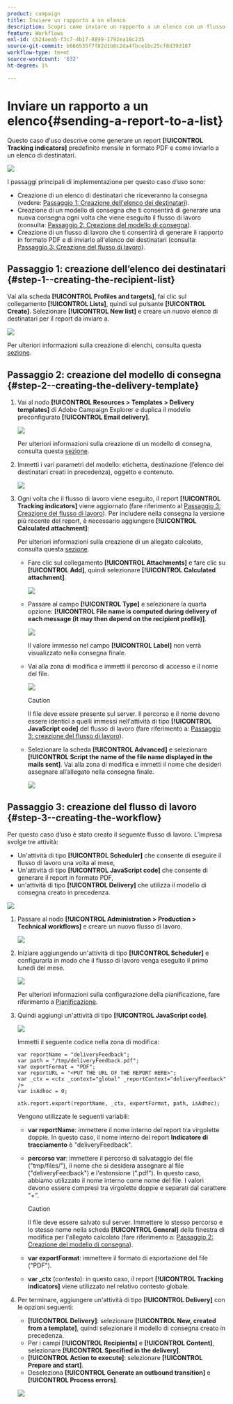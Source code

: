 ```yaml
---
product: campaign
title: Inviare un rapporto a un elenco
description: Scopri come inviare un rapporto a un elenco con un flusso di lavoro
feature: Workflows
exl-id: cb24aea5-f3c7-4b17-8899-1792ea18c235
source-git-commit: b666535f7f82d1b8c2da4fbce1bc25cf8d39d187
workflow-type: tm+mt
source-wordcount: '632'
ht-degree: 1%

---
```


# Inviare un rapporto a un elenco{#sending-a-report-to-a-list}



Questo caso d&#39;uso descrive come generare un report **[!UICONTROL Tracking indicators]** predefinito mensile in formato PDF e come inviarlo a un elenco di destinatari.

![](assets/use_case_report_intro.png)

I passaggi principali di implementazione per questo caso d’uso sono:

* Creazione di un elenco di destinatari che riceveranno la consegna (vedere: [Passaggio 1: Creazione dell&#39;elenco dei destinatari](#step-1--creating-the-recipient-list)).
* Creazione di un modello di consegna che ti consentirà di generare una nuova consegna ogni volta che viene eseguito il flusso di lavoro (consulta: [Passaggio 2: Creazione del modello di consegna](#step-2--creating-the-delivery-template)).
* Creazione di un flusso di lavoro che ti consentirà di generare il rapporto in formato PDF e di inviarlo all&#39;elenco dei destinatari (consulta: [Passaggio 3: Creazione del flusso di lavoro](#step-3--creating-the-workflow)).

## Passaggio 1: creazione dell’elenco dei destinatari {#step-1--creating-the-recipient-list}

Vai alla scheda **[!UICONTROL Profiles and targets]**, fai clic sul collegamento **[!UICONTROL Lists]**, quindi sul pulsante **[!UICONTROL Create]**. Selezionare **[!UICONTROL New list]** e creare un nuovo elenco di destinatari per il report da inviare a.

![](assets/use_case_report_1.png)

Per ulteriori informazioni sulla creazione di elenchi, consulta questa [sezione](../../platform/using/creating-and-managing-lists.md).

## Passaggio 2: creazione del modello di consegna {#step-2--creating-the-delivery-template}

1. Vai al nodo **[!UICONTROL Resources > Templates > Delivery templates]** di Adobe Campaign Explorer e duplica il modello preconfigurato **[!UICONTROL Email delivery]**.

   ![](assets/use_case_report_2.png)

   Per ulteriori informazioni sulla creazione di un modello di consegna, consulta questa [sezione](../../delivery/using/about-templates.md).

1. Immetti i vari parametri del modello: etichetta, destinazione (l’elenco dei destinatari creati in precedenza), oggetto e contenuto.

   ![](assets/use_case_report_3.png)

1. Ogni volta che il flusso di lavoro viene eseguito, il report **[!UICONTROL Tracking indicators]** viene aggiornato (fare riferimento al [Passaggio 3: Creazione del flusso di lavoro](#step-3--creating-the-workflow)). Per includere nella consegna la versione più recente del report, è necessario aggiungere **[!UICONTROL Calculated attachment]**:

   Per ulteriori informazioni sulla creazione di un allegato calcolato, consulta questa [sezione](../../delivery/using/attaching-files.md#creating-a-calculated-attachment).

   * Fare clic sul collegamento **[!UICONTROL Attachments]** e fare clic su **[!UICONTROL Add]**, quindi selezionare **[!UICONTROL Calculated attachment]**.

     ![](assets/use_case_report_4.png)

   * Passare al campo **[!UICONTROL Type]** e selezionare la quarta opzione: **[!UICONTROL File name is computed during delivery of each message (it may then depend on the recipient profile)]**.

     ![](assets/use_case_report_5.png)

     Il valore immesso nel campo **[!UICONTROL Label]** non verrà visualizzato nella consegna finale.

   * Vai alla zona di modifica e immetti il percorso di accesso e il nome del file.

     ![](assets/use_case_report_6.png)

     >[!CAUTION]
     >
     >Il file deve essere presente sul server. Il percorso e il nome devono essere identici a quelli immessi nell&#39;attività di tipo **[!UICONTROL JavaScript code]** del flusso di lavoro (fare riferimento a: [Passaggio 3: creazione del flusso di lavoro](#step-3--creating-the-workflow)).

   * Selezionare la scheda **[!UICONTROL Advanced]** e selezionare **[!UICONTROL Script the name of the file name displayed in the mails sent]**. Vai alla zona di modifica e immetti il nome che desideri assegnare all’allegato nella consegna finale.

     ![](assets/use_case_report_6bis.png)

## Passaggio 3: creazione del flusso di lavoro {#step-3--creating-the-workflow}

Per questo caso d’uso è stato creato il seguente flusso di lavoro. L’impresa svolge tre attività:

* Un&#39;attività di tipo **[!UICONTROL Scheduler]** che consente di eseguire il flusso di lavoro una volta al mese,
* Un&#39;attività di tipo **[!UICONTROL JavaScript code]** che consente di generare il report in formato PDF,
* un&#39;attività di tipo **[!UICONTROL Delivery]** che utilizza il modello di consegna creato in precedenza.

![](assets/use_case_report_8.png)

1. Passare al nodo **[!UICONTROL Administration > Production > Technical workflows]** e creare un nuovo flusso di lavoro.

   ![](assets/use_case_report_7.png)

1. Iniziare aggiungendo un&#39;attività di tipo **[!UICONTROL Scheduler]** e configurarla in modo che il flusso di lavoro venga eseguito il primo lunedì del mese.

   ![](assets/use_case_report_9.png)

   Per ulteriori informazioni sulla configurazione della pianificazione, fare riferimento a [Pianificazione](scheduler.md).

1. Quindi aggiungi un&#39;attività di tipo **[!UICONTROL JavaScript code]**.

   ![](assets/use_case_report_10.png)

   Immetti il seguente codice nella zona di modifica:

   ```
   var reportName = "deliveryFeedback";
   var path = "/tmp/deliveryFeedback.pdf";
   var exportFormat = "PDF";
   var reportURL = "<PUT THE URL OF THE REPORT HERE>";
   var _ctx = <ctx _context="global" _reportContext="deliveryFeedback" />
   var isAdhoc = 0;
   
   xtk.report.export(reportName, _ctx, exportFormat, path, isAdhoc);
   ```

   Vengono utilizzate le seguenti variabili:

   * **var reportName**: immettere il nome interno del report tra virgolette doppie. In questo caso, il nome interno del report **Indicatore di tracciamento** è &quot;deliveryFeedback&quot;.
   * **percorso var**: immettere il percorso di salvataggio del file (&quot;tmp/files/&quot;), il nome che si desidera assegnare al file (&quot;deliveryFeedback&quot;) e l&#39;estensione (&quot;.pdf&quot;). In questo caso, abbiamo utilizzato il nome interno come nome del file. I valori devono essere compresi tra virgolette doppie e separati dal carattere &quot;+&quot;.

     >[!CAUTION]
     >
     >Il file deve essere salvato sul server. Immettere lo stesso percorso e lo stesso nome nella scheda **[!UICONTROL General]** della finestra di modifica per l&#39;allegato calcolato (fare riferimento a: [Passaggio 2: Creazione del modello di consegna](#step-2--creating-the-delivery-template)).

   * **var exportFormat**: immettere il formato di esportazione del file (&quot;PDF&quot;).
   * **var _ctx** (contesto): in questo caso, il report **[!UICONTROL Tracking indicators]** viene utilizzato nel relativo contesto globale.

1. Per terminare, aggiungere un&#39;attività di tipo **[!UICONTROL Delivery]** con le opzioni seguenti:

   * **[!UICONTROL Delivery]**: selezionare **[!UICONTROL New, created from a template]**, quindi selezionare il modello di consegna creato in precedenza.
   * Per i campi **[!UICONTROL Recipients]** e **[!UICONTROL Content]**, selezionare **[!UICONTROL Specified in the delivery]**.
   * **[!UICONTROL Action to execute]**: selezionare **[!UICONTROL Prepare and start]**.
   * Deseleziona **[!UICONTROL Generate an outbound transition]** e **[!UICONTROL Process errors]**.

   ![](assets/use_case_report_11.png)
